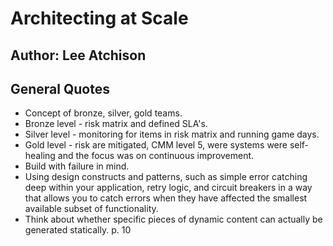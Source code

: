 # Architecting at Scale
## Author: Lee Atchison
 
## General Quotes
- Concept of bronze, silver, gold teams.
- Bronze level - risk matrix and defined SLA's.
- Silver level - monitoring for items in risk matrix and running game days.
- Gold level - risk are mitigated, CMM level 5, were systems were self-healing and the focus was on continuous improvement.
- Build with failure in mind.
- Using design constructs and patterns, such as simple error catching deep within your application, retry logic, and circuit breakers in a way that allows you to catch errors when they have affected the smallest available subset of functionality.
- Think about whether specific pieces of dynamic content can actually be generated statically.
p. 10
